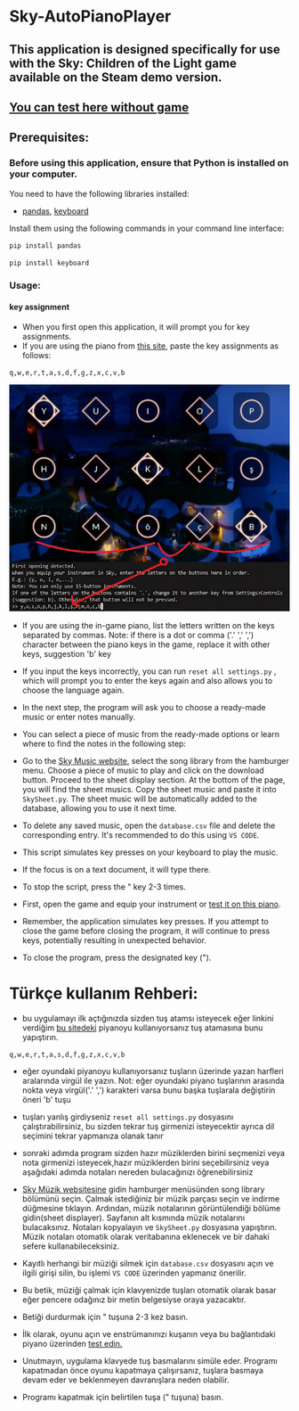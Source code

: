 # Sky-AutoPianoPlayer

## This application is designed specifically for use with the Sky: Children of the Light game available on the Steam demo version.

## [You can test here without game](https://specy.github.io/skyMusic/)
## Prerequisites:
### Before using this application, ensure that Python is installed on your computer.
You need to have the following libraries installed:
- [pandas](https://pandas.pydata.org/), [keyboard](https://pypi.org/project/keyboard/)

Install them using the following commands in your command line interface:

```cmd
pip install pandas
```

```cmd
pip install keyboard
```



### Usage:
 #### key assignment

* When you first open this application, it will prompt you for key assignments. 
* If you are using the piano from [this site](https://sky-music.herokuapp.com/), paste the key assignments as follows:
```
q,w,e,r,t,a,s,d,f,g,z,x,c,v,b
```
![tutorialJPG](https://github.com/MERT-CKR/Sky-AutoPianoPlayer/blob/main/readmeJPG/readmeJPG.jpg)
* If you are using the in-game piano, list the letters written on the keys separated by commas.
Note: if there is a dot or comma ('.' ',' ',') character between the piano keys in the game, replace it with other keys, suggestion 'b' key

* If you input the keys incorrectly, you can run `reset all settings.py` , which will prompt you to enter the keys again and also allows you to choose the language again.

* In the next step, the program will ask you to choose a ready-made music or enter notes manually.
* You can select a piece of music from the ready-made options or learn where to find the notes in the following step:

* Go to the [Sky Music website](https://sky-music.herokuapp.com/), select the song library from the hamburger menu.
Choose a piece of music to play and click on the download button.
Proceed to the sheet display section.
At the bottom of the page, you will find the sheet musics. Copy the sheet music and paste it into `SkySheet.py`.
The  sheet music will be automatically added to the database, allowing you to use it next time.

* To delete any saved music, open the `database.csv` file and delete the corresponding entry. It's recommended to do this using `VS CODE`.

* This script simulates key presses on your keyboard to play the music. 
* If the focus is on a text document, it will type there.

* To stop the script, press the " key 2-3 times.

* First, open the game and equip your instrument or [test it on this piano](https://sky-music.herokuapp.com/).

* Remember, the application simulates key presses. If you attempt to close the game before closing the program,  it will continue to press keys, potentially resulting in unexpected behavior.

* To close the program, press the designated key (").


# Türkçe kullanım Rehberi:
* bu uygulamayı ilk açtığınızda sizden tuş atamsı isteyecek eğer linkini verdiğim [bu sitedeki](https://sky-music.herokuapp.com/) piyanoyu kullanıyorsanız tuş atamasına bunu yapıştırın. 
```SkySheet.py
q,w,e,r,t,a,s,d,f,g,z,x,c,v,b
```
* eğer oyundaki piyanoyu kullanıyorsanız tuşların üzerinde yazan harfleri aralarında virgül ile yazın.
 Not: eğer oyundaki piyano tuşlarının arasında nokta veya virgül('.' ',') karakteri varsa bunu başka tuşlarala değiştirin öneri 'b' tuşu

* tuşları yanlış girdiyseniz `reset all settings.py` dosyasını çalıştırabilirsiniz, bu sizden tekrar tuş girmenizi isteyecektir ayrıca dil seçimini tekrar yapmanıza olanak tanır

* sonraki adımda program sizden hazır müziklerden birini seçmenizi veya nota girmenizi isteyecek,hazır müziklerden birini seçebilirsiniz veya aşağıdaki adımda notaları nereden bulacağınızı öğrenebilirsiniz 

* [Sky Müzik websitesine](https://sky-music.herokuapp.com/) gidin hamburger menüsünden song library bölümünü seçin.
Çalmak istediğiniz bir müzik parçası seçin ve indirme düğmesine tıklayın.
Ardından, müzik notalarının görüntülendiği bölüme gidin(sheet displayer).
Sayfanın alt kısmında müzik notalarını bulacaksınız.
Notaları kopyalayın ve `SkySheet.py` dosyasına yapıştırın.
Müzik notaları otomatik olarak veritabanına eklenecek ve bir dahaki sefere kullanabileceksiniz.

* Kayıtlı herhangi bir müziği silmek için `database.csv` dosyasını açın ve ilgili girişi silin, bu işlemi `VS CODE` üzerinden yapmanız önerilir.

* Bu betik, müziği çalmak için klavyenizde tuşları otomatik olarak basar eğer pencere odağınız bir metin belgesiyse oraya yazacaktır.

* Betiği durdurmak için " tuşuna 2-3 kez basın.

* İlk olarak, oyunu açın ve enstrümanınızı kuşanın veya bu bağlantıdaki piyano üzerinden [test edin.](https://sky-music.herokuapp.com/)

* Unutmayın, uygulama klavyede tuş basmalarını simüle eder. Programı kapatmadan önce oyunu kapatmaya çalışırsanız, tuşlara basmaya devam eder ve beklenmeyen davranışlara neden olabilir.

* Programı kapatmak için belirtilen tuşa (" tuşuna) basın.
